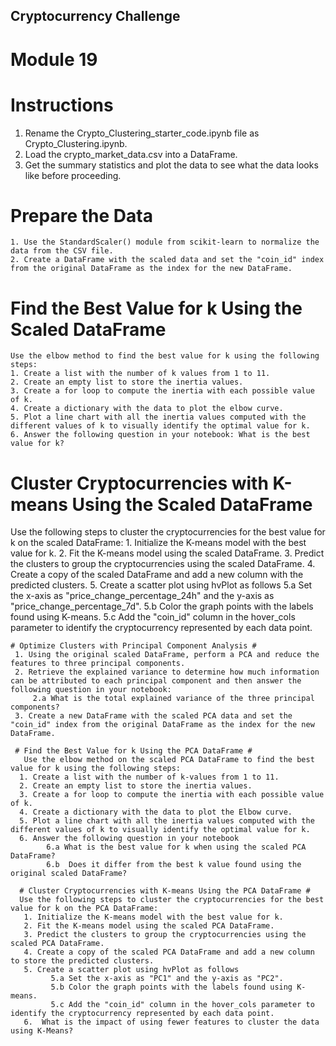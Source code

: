 ## Cryptocurrency Challenge ##
# Module 19 #

# Instructions #
1. Rename the Crypto_Clustering_starter_code.ipynb file as Crypto_Clustering.ipynb.
2. Load the crypto_market_data.csv into a DataFrame.
3. Get the summary statistics and plot the data to see what the data looks like before proceeding.

  # Prepare the Data #
    1. Use the StandardScaler() module from scikit-learn to normalize the data from the CSV file.
    2. Create a DataFrame with the scaled data and set the "coin_id" index from the original DataFrame as the index for the new DataFrame.

  # Find the Best Value for k Using the Scaled DataFrame #
    Use the elbow method to find the best value for k using the following steps:
    1. Create a list with the number of k values from 1 to 11.
    2. Create an empty list to store the inertia values.
    3. Create a for loop to compute the inertia with each possible value of k.
    4. Create a dictionary with the data to plot the elbow curve.
    5. Plot a line chart with all the inertia values computed with the different values of k to visually identify the optimal value for k.
    6. Answer the following question in your notebook: What is the best value for k?

  # Cluster Cryptocurrencies with K-means Using the Scaled DataFrame #
  Use the following steps to cluster the cryptocurrencies for the best value for k on the scaled DataFrame:
    1. Initialize the K-means model with the best value for k.
    2. Fit the K-means model using the scaled DataFrame.
    3. Predict the clusters to group the cryptocurrencies using the scaled DataFrame.
    4. Create a copy of the scaled DataFrame and add a new column with the predicted clusters.
    5. Create a scatter plot using hvPlot as follows
        5.a Set the x-axis as "price_change_percentage_24h" and the y-axis as "price_change_percentage_7d".
        5.b Color the graph points with the labels found using K-means.
        5.c Add the "coin_id" column in the hover_cols parameter to identify the cryptocurrency represented by each data point.

    # Optimize Clusters with Principal Component Analysis #
     1. Using the original scaled DataFrame, perform a PCA and reduce the features to three principal components.
     2. Retrieve the explained variance to determine how much information can be attributed to each principal component and then answer the following question in your notebook:
         2.a What is the total explained variance of the three principal components?
     3. Create a new DataFrame with the scaled PCA data and set the "coin_id" index from the original DataFrame as the index for the new DataFrame.

     # Find the Best Value for k Using the PCA DataFrame #
       Use the elbow method on the scaled PCA DataFrame to find the best value for k using the following steps:
      1. Create a list with the number of k-values from 1 to 11.
      2. Create an empty list to store the inertia values.
      3. Create a for loop to compute the inertia with each possible value of k.
      4. Create a dictionary with the data to plot the Elbow curve.
      5. Plot a line chart with all the inertia values computed with the different values of k to visually identify the optimal value for k.
      6. Answer the following question in your notebook
            6.a What is the best value for k when using the scaled PCA DataFrame?
            6.b  Does it differ from the best k value found using the original scaled DataFrame?

      # Cluster Cryptocurrencies with K-means Using the PCA DataFrame #
      Use the following steps to cluster the cryptocurrencies for the best value for k on the PCA DataFrame:
       1. Initialize the K-means model with the best value for k.
       2. Fit the K-means model using the scaled PCA DataFrame.
       3. Predict the clusters to group the cryptocurrencies using the scaled PCA DataFrame.
       4. Create a copy of the scaled PCA DataFrame and add a new column to store the predicted clusters.
       5. Create a scatter plot using hvPlot as follows
             5.a Set the x-axis as "PC1" and the y-axis as "PC2".
             5.b Color the graph points with the labels found using K-means.
             5.c Add the "coin_id" column in the hover_cols parameter to identify the cryptocurrency represented by each data point.
       6.  What is the impact of using fewer features to cluster the data using K-Means?